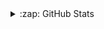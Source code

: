 
<details>
  <summary>:zap: GitHub Stats</summary>

  <img align="left" alt="themodernpk's GitHub Stats" src="https://github-readme-stats.codestackr.vercel.app/api?username=themodernpk&show_icons=true" />

</details>
